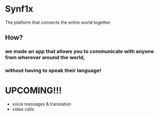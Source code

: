 # Synf1x

The platform that connects the entire world together

## How?
### we made an app that allows you to communicate with anyone from wherever around the world,
### without having to speak their language!

# UPCOMING!!!
- voice messages & translation
- video calls
